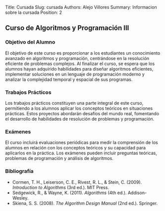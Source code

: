 Title: Cursada
Slug: cursada
Authors: Alejo Villores
Summary: Informacion sobre la cursada
Position: 2

## Curso de Algoritmos y Programación III

### Objetivo del Alumno

El objetivo de este curso es proporcionar a los estudiantes un conocimiento avanzado en algoritmos y programación, centrándose en la resolución eficiente de problemas complejos. Al finalizar el curso, se espera que los alumnos hayan adquirido habilidades para diseñar algoritmos eficientes, implementar soluciones en un lenguaje de programación moderno y analizar la complejidad temporal y espacial de sus programas.

### Trabajos Prácticos

Los trabajos prácticos constituyen una parte integral de este curso, permitiendo a los alumnos aplicar los conceptos teóricos en situaciones prácticas. Estos proyectos abordarán desafíos del mundo real, fomentando el desarrollo de habilidades de resolución de problemas y programación.

### Exámenes

El curso incluirá evaluaciones periódicas para medir la comprensión de los alumnos en relación con los conceptos teóricos y su capacidad para aplicarlos en la práctica. Los exámenes pueden incluir preguntas teóricas, problemas de programación y análisis de algoritmos.

### Bibliografía

- Cormen, T. H., Leiserson, C. E., Rivest, R. L., & Stein, C. (2009). _Introduction to Algorithms_ (3rd ed.). MIT Press.
- Sedgewick, R., & Wayne, K. (2011). _Algorithms_ (4th ed.). Addison-Wesley.
- Skiena, S. S. (2008). _The Algorithm Design Manual_ (2nd ed.). Springer.

